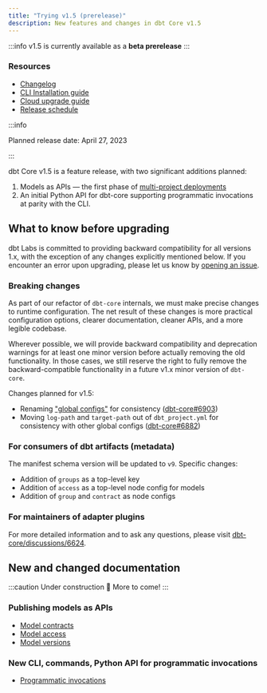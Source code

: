 ```yaml
---
title: "Trying v1.5 (prerelease)"
description: New features and changes in dbt Core v1.5
---
```


:::info
v1.5 is currently available as a **beta prerelease**
:::

### Resources

- [Changelog](https://github.com/dbt-labs/dbt-core/blob/main/CHANGELOG.md)
- [CLI Installation guide](/docs/core/installation)
- [Cloud upgrade guide](/docs/dbt-versions/upgrade-core-in-cloud)
- [Release schedule](https://github.com/dbt-labs/dbt-core/issues/6715)

:::info

Planned release date: April 27, 2023

:::

dbt Core v1.5 is a feature release, with two significant additions planned:
1. Models as APIs &mdash; the first phase of [multi-project deployments](https://github.com/dbt-labs/dbt-core/discussions/6725)
2. An initial Python API for dbt-core supporting programmatic invocations at parity with the CLI.

## What to know before upgrading

dbt Labs is committed to providing backward compatibility for all versions 1.x, with the exception of any changes explicitly mentioned below. If you encounter an error upon upgrading, please let us know by [opening an issue](https://github.com/dbt-labs/dbt-core/issues/new).

### Breaking changes

As part of our refactor of `dbt-core` internals, we must make precise changes to runtime configuration. The net result of these changes is more practical configuration options, clearer documentation, cleaner APIs, and a more legible codebase.

Wherever possible, we will provide backward compatibility and deprecation warnings for at least one minor version before actually removing the old functionality. In those cases, we still reserve the right to fully remove the backward-compatible functionality in a future v1.x minor version of `dbt-core`.

Changes planned for v1.5:
- Renaming ["global configs"](global-configs) for consistency ([dbt-core#6903](https://github.com/dbt-labs/dbt-core/issues/6903))
- Moving `log-path` and `target-path` out of `dbt_project.yml` for consistency with other global configs ([dbt-core#6882](https://github.com/dbt-labs/dbt-core/issues/6882))

### For consumers of dbt artifacts (metadata)

The manifest schema version will be updated to `v9`. Specific changes:
- Addition of `groups` as a top-level key
- Addition of `access` as a top-level node config for models
- Addition of `group` and `contract` as node configs

### For maintainers of adapter plugins

For more detailed information and to ask any questions, please visit [dbt-core/discussions/6624](https://github.com/dbt-labs/dbt-core/discussions/6624).

## New and changed documentation

:::caution Under construction 🚧
More to come!
:::

### Publishing models as APIs
- [Model contracts](model-contracts)
- [Model access](model-access)
- [Model versions](model-versions)

### New CLI, commands, Python API for programmatic invocations
- [Programmatic invocations](programmatic-invocations)
